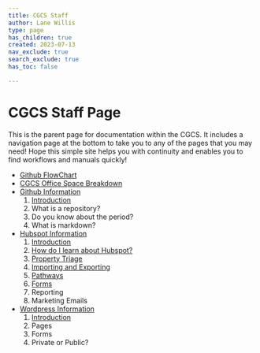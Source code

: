 ```yaml
---
title: CGCS Staff
author: Lane Willis
type: page
has_children: true
created: 2023-07-13
nav_exclude: true
search_exclude: true
has_toc: false

---
```


# CGCS Staff Page

This is the parent page for documentation within the CGCS. It includes a navigation page at the bottom to take you to any of the pages that you may need! Hope this simple site helps you with continuity and enables you to find workflows and manuals quickly!

* [Github FlowChart](/missions-center/cgcs-staff-information/github-flowchart.html)
* [CGCS Office Space Breakdown](/missions-center/cgcs-staff-information/cgcs-space-breakdown.html)
* [Github Information](/missions-center/cgcs-staff-information/Github/GitHub.html)
  1. [Introduction](/missions-center/cgcs-staff-information/Github/github-introduction.html)
  2. What is a repository?
  3. Do you know about the period?
  4. What is markdown?
* [Hubspot Information](/missions-center/cgcs-staff-information/Hubspot/Hubspot.html)
  1. [Introduction](/missions-center/cgcs-staff-information/Hubspot/hubspot-introduction.html)
  2. [How do I learn about Hubspot?](/missions-center/cgcs-staff-information/Hubspot/hubspot-help.html)
  3. [Property Triage](/missions-center/cgcs-staff-information/Hubspot/property-triage.html)
  4. [Importing and Exporting](/missions-center/cgcs-staff-information/Hubspot/import-export-hubspot.html)
  5. [Pathways](/missions-center/cgcs-staff-information/Hubspot/hubspot-pathways.html)
  6. [Forms](/missions-center/cgcs-staff-information/Hubspot/forms-hubspot.html)
  7. Reporting
  8. Marketing Emails
* [Wordpress Information](/missions-center/cgcs-staff-information/Wordpress/Wordpress.html)
  1. [Introduction](/missions-center/cgcs-staff-information/Wordpress/wordpress-introduction.html)
  2. Pages
  3. Forms
  4. Private or Public?